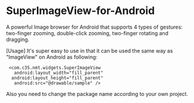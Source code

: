 # SuperImageView-for-Android
A powerful Image browser for Android that supports 4 types of gestures: two-finger zooming, double-click zooming, two-finger rotating and dragging.

[Usage]
It's super easy to use in that it can be used the same way as "ImageView" on Android as following:

     <com.c35.nmt.widgets.SuperImageView
       android:layout_width="fill_parent"
      android:layout_height="fill_parent"
       android:src="@drawable/sample" />

Also you need to change the package name according to your own project.
